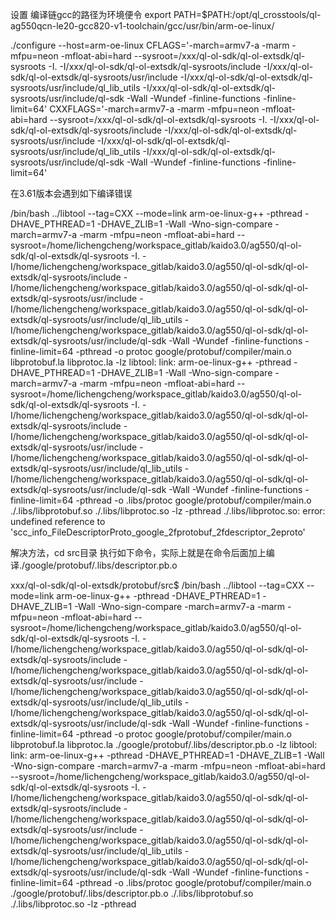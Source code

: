 设置 编译链gcc的路径为环境便令
export PATH=$PATH:/opt/ql_crosstools/ql-ag550qcn-le20-gcc820-v1-toolchain/gcc/usr/bin/arm-oe-linux/



./configure --host=arm-oe-linux 
CFLAGS='-march=armv7-a -marm -mfpu=neon -mfloat-abi=hard --sysroot=/xxx/ql-ol-sdk/ql-ol-extsdk/ql-sysroots -I. -I/xxx/ql-ol-sdk/ql-ol-extsdk/ql-sysroots/include -I/xxx/ql-ol-sdk/ql-ol-extsdk/ql-sysroots/usr/include -I/xxx/ql-ol-sdk/ql-ol-extsdk/ql-sysroots/usr/include/ql_lib_utils -I/xxx/ql-ol-sdk/ql-ol-extsdk/ql-sysroots/usr/include/ql-sdk  -Wall -Wundef -finline-functions -finline-limit=64' 
CXXFLAGS='-march=armv7-a -marm -mfpu=neon -mfloat-abi=hard --sysroot=/xxx/ql-ol-sdk/ql-ol-extsdk/ql-sysroots -I. -I/xxx/ql-ol-sdk/ql-ol-extsdk/ql-sysroots/include -I/xxx/ql-ol-sdk/ql-ol-extsdk/ql-sysroots/usr/include -I/xxx/ql-ol-sdk/ql-ol-extsdk/ql-sysroots/usr/include/ql_lib_utils -I/xxx/ql-ol-sdk/ql-ol-extsdk/ql-sysroots/usr/include/ql-sdk  -Wall -Wundef -finline-functions -finline-limit=64' 



在3.61版本会遇到如下编译错误

/bin/bash ../libtool  --tag=CXX   --mode=link arm-oe-linux-g++ -pthread -DHAVE_PTHREAD=1 -DHAVE_ZLIB=1 -Wall -Wno-sign-compare  -march=armv7-a -marm -mfpu=neon -mfloat-abi=hard --sysroot=/home/lichengcheng/workspace_gitlab/kaido3.0/ag550/ql-ol-sdk/ql-ol-extsdk/ql-sysroots -I. -I/home/lichengcheng/workspace_gitlab/kaido3.0/ag550/ql-ol-sdk/ql-ol-extsdk/ql-sysroots/include -I/home/lichengcheng/workspace_gitlab/kaido3.0/ag550/ql-ol-sdk/ql-ol-extsdk/ql-sysroots/usr/include -I/home/lichengcheng/workspace_gitlab/kaido3.0/ag550/ql-ol-sdk/ql-ol-extsdk/ql-sysroots/usr/include/ql_lib_utils -I/home/lichengcheng/workspace_gitlab/kaido3.0/ag550/ql-ol-sdk/ql-ol-extsdk/ql-sysroots/usr/include/ql-sdk  -Wall -Wundef -finline-functions -finline-limit=64 -pthread  -o protoc google/protobuf/compiler/main.o  libprotobuf.la libprotoc.la -lz 
libtool: link: arm-oe-linux-g++ -pthread -DHAVE_PTHREAD=1 -DHAVE_ZLIB=1 -Wall -Wno-sign-compare -march=armv7-a -marm -mfpu=neon -mfloat-abi=hard --sysroot=/home/lichengcheng/workspace_gitlab/kaido3.0/ag550/ql-ol-sdk/ql-ol-extsdk/ql-sysroots -I. -I/home/lichengcheng/workspace_gitlab/kaido3.0/ag550/ql-ol-sdk/ql-ol-extsdk/ql-sysroots/include -I/home/lichengcheng/workspace_gitlab/kaido3.0/ag550/ql-ol-sdk/ql-ol-extsdk/ql-sysroots/usr/include -I/home/lichengcheng/workspace_gitlab/kaido3.0/ag550/ql-ol-sdk/ql-ol-extsdk/ql-sysroots/usr/include/ql_lib_utils -I/home/lichengcheng/workspace_gitlab/kaido3.0/ag550/ql-ol-sdk/ql-ol-extsdk/ql-sysroots/usr/include/ql-sdk -Wall -Wundef -finline-functions -finline-limit=64 -pthread -o .libs/protoc google/protobuf/compiler/main.o  ./.libs/libprotobuf.so ./.libs/libprotoc.so -lz -pthread
./.libs/libprotoc.so: error: undefined reference to 'scc_info_FileDescriptorProto_google_2fprotobuf_2fdescriptor_2eproto'


解决方法，cd src目录
执行如下命令，实际上就是在命令后面加上编译./google/protobuf/.libs/descriptor.pb.o

xxx/ql-ol-sdk/ql-ol-extsdk/protobuf/src$ /bin/bash ../libtool  --tag=CXX   --mode=link arm-oe-linux-g++ -pthread -DHAVE_PTHREAD=1 -DHAVE_ZLIB=1 -Wall -Wno-sign-compare  -march=armv7-a -marm -mfpu=neon -mfloat-abi=hard --sysroot=/home/lichengcheng/workspace_gitlab/kaido3.0/ag550/ql-ol-sdk/ql-ol-extsdk/ql-sysroots -I. -I/home/lichengcheng/workspace_gitlab/kaido3.0/ag550/ql-ol-sdk/ql-ol-extsdk/ql-sysroots/include -I/home/lichengcheng/workspace_gitlab/kaido3.0/ag550/ql-ol-sdk/ql-ol-extsdk/ql-sysroots/usr/include -I/home/lichengcheng/workspace_gitlab/kaido3.0/ag550/ql-ol-sdk/ql-ol-extsdk/ql-sysroots/usr/include/ql_lib_utils -I/home/lichengcheng/workspace_gitlab/kaido3.0/ag550/ql-ol-sdk/ql-ol-extsdk/ql-sysroots/usr/include/ql-sdk  -Wall -Wundef -finline-functions -finline-limit=64 -pthread  -o protoc google/protobuf/compiler/main.o  libprotobuf.la libprotoc.la ./google/protobuf/.libs/descriptor.pb.o  -lz
libtool: link: arm-oe-linux-g++ -pthread -DHAVE_PTHREAD=1 -DHAVE_ZLIB=1 -Wall -Wno-sign-compare -march=armv7-a -marm -mfpu=neon -mfloat-abi=hard --sysroot=/home/lichengcheng/workspace_gitlab/kaido3.0/ag550/ql-ol-sdk/ql-ol-extsdk/ql-sysroots -I. -I/home/lichengcheng/workspace_gitlab/kaido3.0/ag550/ql-ol-sdk/ql-ol-extsdk/ql-sysroots/include -I/home/lichengcheng/workspace_gitlab/kaido3.0/ag550/ql-ol-sdk/ql-ol-extsdk/ql-sysroots/usr/include -I/home/lichengcheng/workspace_gitlab/kaido3.0/ag550/ql-ol-sdk/ql-ol-extsdk/ql-sysroots/usr/include/ql_lib_utils -I/home/lichengcheng/workspace_gitlab/kaido3.0/ag550/ql-ol-sdk/ql-ol-extsdk/ql-sysroots/usr/include/ql-sdk -Wall -Wundef -finline-functions -finline-limit=64 -pthread -o .libs/protoc google/protobuf/compiler/main.o ./google/protobuf/.libs/descriptor.pb.o  ./.libs/libprotobuf.so ./.libs/libprotoc.so -lz -pthread
